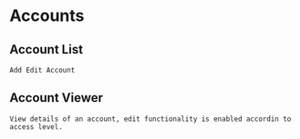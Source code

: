 # Accounts

## Account List
	Add Edit Account
## Account Viewer
	View details of an account, edit functionality is enabled accordin to access level.